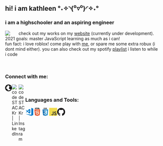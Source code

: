 
## hi! i am kathleen °˖✧◝(⁰▿⁰)◜✧˖°

### i am a highschooler and an aspiring engineer 


<img align="left" width="44"  src="https://media.giphy.com/media/Mmh3uG0srGGqFm5Vmw/giphy.gif">

 check out my works on my [website][website] (currently under development).
 2021 goals: master JavaScript
  learning as much as i can!  
 fun fact: i love roblox! come play with [me][roblox], or spare me some extra robux (i dont mind either).
 you can also check out my spotify [playlist][spotify] i listen to while i code

<br>

### Connect with me:

[<img align="left" alt="codeSTACKr.com" width="22px" src="https://raw.githubusercontent.com/iconic/open-iconic/master/svg/globe.svg" />][website]

[<img align="left" alt="codeSTACKr | LinkedIn" width="22px" src="https://cdn.jsdelivr.net/npm/simple-icons@v3/icons/linkedin.svg" />][linkedin]
[<img align="left" alt="codeSTACKr | Instagram" width="22px" src="https://cdn.jsdelivr.net/npm/simple-icons@v3/icons/instagram.svg" />][instagram]


<br>

### Languages and Tools:

<img align="left" alt="Visual Studio Code" width="26px" src="https://raw.githubusercontent.com/github/explore/80688e429a7d4ef2fca1e82350fe8e3517d3494d/topics/visual-studio-code/visual-studio-code.png" />
<img align="left" alt="HTML5" width="26px" src="https://raw.githubusercontent.com/github/explore/80688e429a7d4ef2fca1e82350fe8e3517d3494d/topics/html/html.png" />
<img align="left" alt="CSS3" width="26px" src="https://raw.githubusercontent.com/github/explore/80688e429a7d4ef2fca1e82350fe8e3517d3494d/topics/css/css.png" />
<img align="left" alt="JavaScript" width="26px" src="https://raw.githubusercontent.com/github/explore/80688e429a7d4ef2fca1e82350fe8e3517d3494d/topics/javascript/javascript.png" />
<img align="left" alt="GitHub" width="26px" src="https://raw.githubusercontent.com/github/explore/78df643247d429f6cc873026c0622819ad797942/topics/github/github.png" />


[roblox]: https://www.roblox.com/users/2259131681/profile
[spotify]: https://open.spotify.com/playlist/4L7E251CuYbKlV8vtncQV2?si=926c0c7e0cbd4d98
[website]: https://kathleenzz.github.io/personalWebsite/
[instagram]: https://www.instagram.com/kathleaannn/
[linkedin]: https://www.linkedin.com/in/kathleenzapata/
